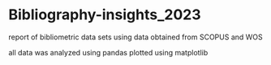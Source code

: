 # Bibliography-insights_2023
report of bibliometric data sets using data obtained from SCOPUS and WOS

all data was analyzed using pandas
plotted using matplotlib

